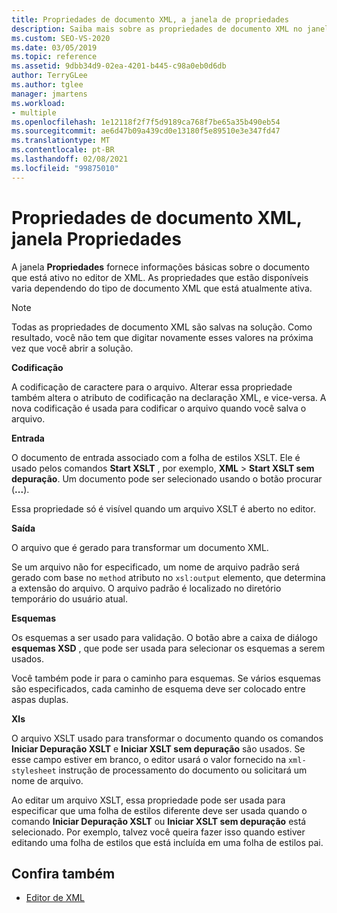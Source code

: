 ```yaml
---
title: Propriedades de documento XML, a janela de propriedades
description: Saiba mais sobre as propriedades de documento XML no janela Propriedades que fornecem informações básicas sobre o documento ativo no editor de XML.
ms.custom: SEO-VS-2020
ms.date: 03/05/2019
ms.topic: reference
ms.assetid: 9dbb34d9-02ea-4201-b445-c98a0eb0d6db
author: TerryGLee
ms.author: tglee
manager: jmartens
ms.workload:
- multiple
ms.openlocfilehash: 1e12118f2f7f5d9189ca768f7be65a35b490eb54
ms.sourcegitcommit: ae6d47b09a439cd0e13180f5e89510e3e347fd47
ms.translationtype: MT
ms.contentlocale: pt-BR
ms.lasthandoff: 02/08/2021
ms.locfileid: "99875010"
---
```

# <a name="xml-document-properties-properties-window"></a>Propriedades de documento XML, janela Propriedades

A janela **Propriedades** fornece informações básicas sobre o documento que está ativo no editor de XML. As propriedades que estão disponíveis varia dependendo do tipo de documento XML que está atualmente ativa.

> [!NOTE]
> Todas as propriedades de documento XML são salvas na solução. Como resultado, você não tem que digitar novamente esses valores na próxima vez que você abrir a solução.

**Codificação**

A codificação de caractere para o arquivo. Alterar essa propriedade também altera o atributo de codificação na declaração XML, e vice-versa. A nova codificação é usada para codificar o arquivo quando você salva o arquivo.

**Entrada**

O documento de entrada associado com a folha de estilos XSLT. Ele é usado pelos comandos **Start XSLT** , por exemplo, **XML**  >  **Start XSLT sem depuração**. Um documento pode ser selecionado usando o botão procurar (**...**).

Essa propriedade só é visível quando um arquivo XSLT é aberto no editor.

**Saída**

O arquivo que é gerado para transformar um documento XML.

Se um arquivo não for especificado, um nome de arquivo padrão será gerado com base no `method` atributo no `xsl:output` elemento, que determina a extensão do arquivo. O arquivo padrão é localizado no diretório temporário do usuário atual.

**Esquemas**

Os esquemas a ser usado para validação. O botão abre a caixa de diálogo **esquemas XSD** , que pode ser usada para selecionar os esquemas a serem usados.

Você também pode ir para o caminho para esquemas. Se vários esquemas são especificados, cada caminho de esquema deve ser colocado entre aspas duplas.

**Xls**

O arquivo XSLT usado para transformar o documento quando os comandos **Iniciar Depuração XSLT** e **Iniciar XSLT sem depuração** são usados. Se esse campo estiver em branco, o editor usará o valor fornecido na `xml-stylesheet` instrução de processamento do documento ou solicitará um nome de arquivo.

Ao editar um arquivo XSLT, essa propriedade pode ser usada para especificar que uma folha de estilos diferente deve ser usada quando o comando **Iniciar Depuração XSLT** ou **Iniciar XSLT sem depuração** está selecionado. Por exemplo, talvez você queira fazer isso quando estiver editando uma folha de estilos que está incluída em uma folha de estilos pai.

## <a name="see-also"></a>Confira também

- [Editor de XML](../xml-tools/xml-editor.md)
